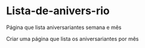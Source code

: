 # Lista-de-anivers-rio
Página que lista aniversariantes semana e mês

Criar uma página que lista os aniversariantes por mês
